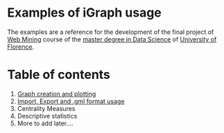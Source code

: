 # Examples of iGraph usage

The examples are a reference for the development of the final project of
[Web Mining](https://www.unifi.it/p-ins2-2022-632233-0.html) course of the [master degree in Data Science](https://www.informaticamagistrale.unifi.it/index.html)
of [University of Florence](https://www.scienze.unifi.it/#).

# Table of contents
1. [Graph creation and plotting](NoteBooks/1.Graph_Creation.ipynb)
2. [Import, Export and .gml format usage](NoteBooks/2.ImportingAndExporting.ipynb)
3. Centrality Measures
3. Descriptive statistics
4. More to add later....